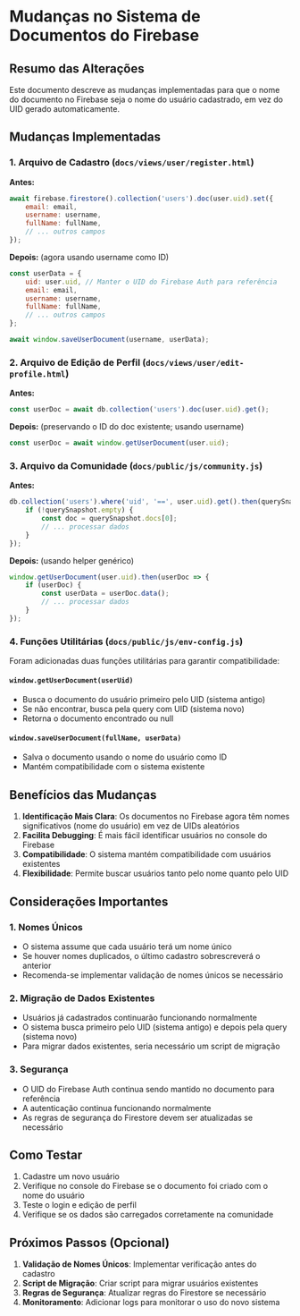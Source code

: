 # Mudanças no Sistema de Documentos do Firebase

## Resumo das Alterações

Este documento descreve as mudanças implementadas para que o nome do documento no Firebase seja o nome do usuário cadastrado, em vez do UID gerado automaticamente.

## Mudanças Implementadas

### 1. Arquivo de Cadastro (`docs/views/user/register.html`)

**Antes:**
```javascript
await firebase.firestore().collection('users').doc(user.uid).set({
    email: email,
    username: username,
    fullName: fullName,
    // ... outros campos
});
```

**Depois:** (agora usando username como ID)
```javascript
const userData = {
    uid: user.uid, // Manter o UID do Firebase Auth para referência
    email: email,
    username: username,
    fullName: fullName,
    // ... outros campos
};

await window.saveUserDocument(username, userData);
```

### 2. Arquivo de Edição de Perfil (`docs/views/user/edit-profile.html`)

**Antes:**
```javascript
const userDoc = await db.collection('users').doc(user.uid).get();
```

**Depois:** (preservando o ID do doc existente; usando username)
```javascript
const userDoc = await window.getUserDocument(user.uid);
```

### 3. Arquivo da Comunidade (`docs/public/js/community.js`)

**Antes:**
```javascript
db.collection('users').where('uid', '==', user.uid).get().then(querySnapshot => {
    if (!querySnapshot.empty) {
        const doc = querySnapshot.docs[0];
        // ... processar dados
    }
});
```

**Depois:** (usando helper genérico)
```javascript
window.getUserDocument(user.uid).then(userDoc => {
    if (userDoc) {
        const userData = userDoc.data();
        // ... processar dados
    }
});
```

### 4. Funções Utilitárias (`docs/public/js/env-config.js`)

Foram adicionadas duas funções utilitárias para garantir compatibilidade:

#### `window.getUserDocument(userUid)`
- Busca o documento do usuário primeiro pelo UID (sistema antigo)
- Se não encontrar, busca pela query com UID (sistema novo)
- Retorna o documento encontrado ou null

#### `window.saveUserDocument(fullName, userData)`
- Salva o documento usando o nome do usuário como ID
- Mantém compatibilidade com o sistema existente

## Benefícios das Mudanças

1. **Identificação Mais Clara**: Os documentos no Firebase agora têm nomes significativos (nome do usuário) em vez de UIDs aleatórios
2. **Facilita Debugging**: É mais fácil identificar usuários no console do Firebase
3. **Compatibilidade**: O sistema mantém compatibilidade com usuários existentes
4. **Flexibilidade**: Permite buscar usuários tanto pelo nome quanto pelo UID

## Considerações Importantes

### 1. Nomes Únicos
- O sistema assume que cada usuário terá um nome único
- Se houver nomes duplicados, o último cadastro sobrescreverá o anterior
- Recomenda-se implementar validação de nomes únicos se necessário

### 2. Migração de Dados Existentes
- Usuários já cadastrados continuarão funcionando normalmente
- O sistema busca primeiro pelo UID (sistema antigo) e depois pela query (sistema novo)
- Para migrar dados existentes, seria necessário um script de migração

### 3. Segurança
- O UID do Firebase Auth continua sendo mantido no documento para referência
- A autenticação continua funcionando normalmente
- As regras de segurança do Firestore devem ser atualizadas se necessário

## Como Testar

1. Cadastre um novo usuário
2. Verifique no console do Firebase se o documento foi criado com o nome do usuário
3. Teste o login e edição de perfil
4. Verifique se os dados são carregados corretamente na comunidade

## Próximos Passos (Opcional)

1. **Validação de Nomes Únicos**: Implementar verificação antes do cadastro
2. **Script de Migração**: Criar script para migrar usuários existentes
3. **Regras de Segurança**: Atualizar regras do Firestore se necessário
4. **Monitoramento**: Adicionar logs para monitorar o uso do novo sistema
